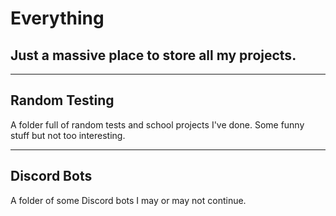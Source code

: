 # Everything
## Just a massive place to store all my projects.

---

## Random Testing
A folder full of random tests and school projects I've done. Some funny stuff but not too interesting.

---

## Discord Bots
A folder of some Discord bots I may or may not continue.
